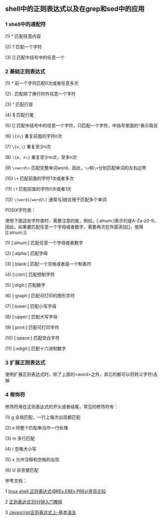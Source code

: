 ## shell中的正则表达式以及在grep和sed中的应用

### 1 shell中的通配符

(1) * 匹配任意内容

(2) ? 匹配一个字符

(3) [] 匹配中括号中的任意一个

### 2 基础正则表达式

(1) * 前一个字符匹配0次或者任意多次

(2) . 匹配除了换行符外任意一个字符

(3) ^ 匹配行首

(4) $ 匹配行尾

(5) [] 匹配中括号中的任意一个字符，只匹配一个字符，中括号里面的^表示取反

(6) `\{n\}` 重复前面的字符n次

(7) `\{n,\}` 重复至少n次

(8) `\{m, n\}` 重复至少m次，至多n次

(9) `\<word\>` 匹配完整单词word，因此，`\<`和`\>`分别匹配单词的左右边界

(10) `\+` 匹配前面的字符1次或者多次

(11) `\?` 匹配前面的字符0次或者1次

(12) `\(word1|word2\)` 通常与|结合用于匹配多个单词

POSIX字符类：

使用下面这些字符类时，需要注意的是，例如，[:alnum:]表示的是A-Za-z0-9，因此，如果要匹配任意一个字母或者数字，需要再次在外面添加[]，使用[[:alnum:]]

(1) [:alnum:] 匹配任意一个字母或者数字

(2) [:alpha:] 匹配字母

(3) [:blank:] 匹配一个空格或者是一个制表符

(4) [:cntrl:] 匹配控制字符

(5) [:digit:] 匹配数字

(6) [:graph:] 匹配可打印的图形字符

(7) [:lower:] 匹配小写字母

(8) [:upper:] 匹配大写字母

(9) [:print:] 匹配可打印字符

(10) [:space:] 匹配空白字符

(11) [:xdigit:] 匹配十六进制数字

### 3 扩展正则表达式

使用扩展正则表达式时，除了上面的\<word\>之外，其它的都可以将转义字符\去掉

### 4 修饰符

修饰符用在正则表达式的开头或者结尾，常见的修饰符有：

(1) g 全局匹配，一行上每次出现都匹配

(2) s 将整个匹配串当作一行处理

(3) m 多行匹配

(4) i 忽略大小写

(5) x 允许注释和空格的出现

(6) U 非贪婪匹配

参考文档：

1 [linux shell 正则表达式(BREs,EREs,PREs)差异比较](http://club.alibabatech.org/article_detail.htm?articleId=35)

2 [正则表达式30分钟入门教程](http://deerchao.net/tutorials/regex/regex.htm)

3 [Javascript正则表达式上-基本语法](http://www.cnblogs.com/dolphinX/p/3486214.html)